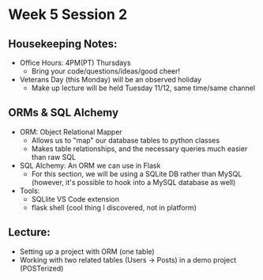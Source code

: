 # Week 5 Session 2
## Housekeeping Notes:
- Office Hours: 4PM(PT) Thursdays
    - Bring your code/questions/ideas/good cheer!
- Veterans Day (this Monday) will be an observed holiday
    - Make up lecture will be held Tuesday 11/12, same time/same channel
## ORMs & SQL Alchemy
- ORM: Object Relational Mapper
    - Allows us to "map" our database tables to python classes
    - Makes table relationships, and the necessary queries much easier than raw SQL
- SQL Alchemy: An ORM we can use in Flask
    - For this section, we will be using a SQLite DB rather than MySQL (however, it's possible to hook into a MySQL database as well)
- Tools:
    - SQLlite VS Code extension
    - flask shell (cool thing I discovered, not in platform)

## Lecture:
- Setting up a project with ORM (one table)
- Working with two related tables (Users -> Posts) in a demo project (POSTerized)